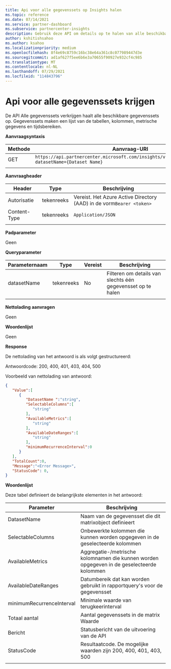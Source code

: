 ```yaml
---
title: Api voor alle gegevenssets op Insights halen
ms.topic: reference
ms.date: 07/14/2021
ms.service: partner-dashboard
ms.subservice: partnercenter-insights
description: Gebruik deze API om details op te halen van alle beschikbare gegevenssets in Partner Center inzichten.
author: kshitishsahoo
ms.author: ksahoo
ms.localizationpriority: medium
ms.openlocfilehash: 8f4e69c8759c16bc38e64a361c8c077989447d3e
ms.sourcegitcommit: ad1af627f5ee6b6e3a70655f90927e932cf4c985
ms.translationtype: MT
ms.contentlocale: nl-NL
ms.lasthandoff: 07/29/2021
ms.locfileid: "114843796"
---
```

# <a name="get-all-datasets-api"></a>Api voor alle gegevenssets krijgen

De API Alle gegevenssets verkrijgen haalt alle beschikbare gegevenssets op. Gegevenssets maken een lijst van de tabellen, kolommen, metrische gegevens en tijdsbereiken.

**Aanvraagsyntaxis**

|    Methode    |    Aanvraag-URI    |
|    ----    |    ----    |
|    GET    |    `https://api.partnercenter.microsoft.com/insights/v1/mpn/ScheduledDataset?datasetName={Dataset Name}`     |
|        |        |

**Aanvraagheader**

|    Header    |    Type    |    Beschrijving    |
|    ----    |    ----    |    ----    |
|    Autorisatie    |    tekenreeks    |    Vereist. Het Azure Active Directory (AAD) in de vorm`Bearer <token>`    |
|    Content-Type    |    tekenreeks    |    `Application/JSON`    |
|        |        |        |

**Padparameter**

Geen

**Queryparameter**

|    Parameternaam    |    Type    |    Vereist    |    Beschrijving    |
|    ----    |    ----    |    ----    |    ----    |
|    datasetName    |    tekenreeks    |    No    |    Filteren om details van slechts één gegevensset op te halen    |
|        |        |        |        |

**Nettolading aanvragen**

Geen

**Woordenlijst**

Geen

**Response**

De nettolading van het antwoord is als volgt gestructureerd:

Antwoordcode: 200, 400, 401, 403, 404, 500

Voorbeeld van nettolading van antwoord:

```json
{ 
   "Value":[ 
      { 
         "DatasetName ":"string", 
         "SelectableColumns":[ 
            "string" 
         ], 
         "AvailableMetrics":[ 
            "string" 
         ], 
         "AvailableDateRanges":[ 
            "string" 
         ], 
         "minimumRecurrenceInterval":0 
      } 
   ], 
   "TotalCount":0, 
   "Message":"<Error Message>", 
   "StatusCode": 0, 
} 
```

**Woordenlijst**

Deze tabel definieert de belangrijkste elementen in het antwoord:

|    Parameter    |    Beschrijving    |
|    ----    |    ----    |
|    DatasetName     |    Naam van de gegevensset die dit matrixobject definieert     |
|    SelectableColumns     |    Onbewerkte kolommen die kunnen worden opgegeven in de geselecteerde kolommen     |
|    AvailableMetrics     |    Aggregatie-/metrische kolomnamen die kunnen worden opgegeven in de geselecteerde kolommen     |
|    AvailableDateRanges     |    Datumbereik dat kan worden gebruikt in rapportquery's voor de gegevensset     |
|    minimumRecurrenceInterval     |    Minimale waarde van terugkeerinterval     |
|    Totaal aantal     |    Aantal gegevenssets in de matrix Waarde     |
|    Bericht     |    Statusbericht van de uitvoering van de API     |
|    StatusCode     |    Resultaatcode. De mogelijke waarden zijn 200, 400, 401, 403, 500     |
|        |        |
